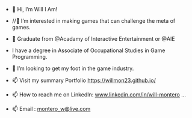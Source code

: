 - 👋 Hi, I’m Will I Am!
  
- //👀 I’m interested in making games that can challenge the meta of games.
- 🌱 Graduate from @Acadamy of Interactive Entertainment or @AIE 
-  I have a degree in Associate of Occupational Studies in Game Programming.
- 💞️ I’m looking to get my foot in the game industry.
- 📫 Visit my summary Portfolio https://willmon23.github.io/
- 📫 How to reach me on LinkedIn: www.linkedin.com/in/will-montero ...
- 📫 Email : montero_w@live.com
<!---
WillMon23/WillMon23 is a ✨ special ✨ repository because its `README.md` (this file) appears on your GitHub profile.
You can click the Preview link to take a look at your changes.
--->
